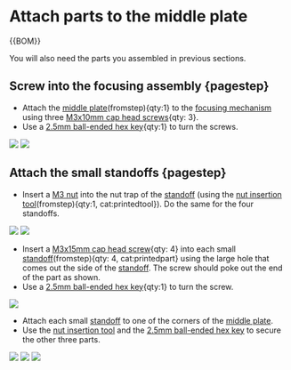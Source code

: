 # Attach parts to the middle plate

{{BOM}}

[M3x10mm cap head screw]: parts/mech/M3-10.md "{cat:mechanic}"
[M3x15mm cap head screw]: parts/mech/M3-15.md "{cat:mechanic}"
[M3 nut]: parts/mech/nuts.md "{cat:mechanic}"
[Middle plate]: parts/materials/middle-plate.md "{cat:lasercutpart}"
[2.5mm Ball-end Allen key]: parts/tools/2.5mmBallEndAllenKey.md "{cat:tool}"
[Nut tool]: models/actuator-assembly-tools.stl "{previewpage}"
[Standoff-S]: models/standoff-S.stl "{previewpage}"
[Standoff-M]: models/standoff-M.stl "{previewpage}"

You will also need the parts you assembled in previous sections.

## Screw into the focusing assembly {pagestep}

* Attach the [middle plate][Middle plate](fromstep){qty:1} to the [focusing mechanism](fromstep) using three [M3x10mm cap head screws][M3x10mm cap head screw]{qty: 3}.
* Use a [2.5mm ball-ended hex key][2.5mm Ball-end Allen key]{qty:1} to turn the screws.

![](images/middle_plate_to_focus.jpg)
![](images/middle_plate_to_focus_1.jpg)

## Attach the small standoffs {pagestep}

* Insert a [M3 nut] into the nut trap of the [standoff][Standoff-M] (using the [nut insertion tool][Nut tool](fromstep){qty:1, cat:printedtool}). Do the same for the four standoffs.

![](images/standoff-screw.jpg)
![](images/standoff-screw_1.jpg)

* Insert a [M3x15mm cap head screw]{qty: 4} into each small [standoff][Standoff-S](fromstep){qty: 4, cat:printedpart} using the large hole that comes out the side of the [standoff][Standoff-S]. The screw should poke out the end of the part as shown.
* Use a [2.5mm ball-ended hex key][2.5mm Ball-end Allen key]{qty:1} to turn the screw.

![](images/standoff-M.jpg)

* Attach each small [standoff][Standoff-S] to one of the corners of the [middle plate][Middle plate].
* Use the [nut insertion tool][Nut tool] and the [2.5mm ball-ended hex key][2.5mm Ball-end Allen key] to secure the other three parts.

![](images/standoff-M-attached.jpg)
![](images/standoff-M-attached-1.jpg)
![](images/standoff-M-attached-2.jpg)